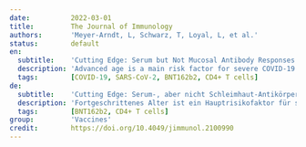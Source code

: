 ```yaml
---
date:          2022-03-01
title:         The Journal of Immunology
authors:       'Meyer-Arndt, L, Schwarz, T, Loyal, L, et al.'
status:        default
en:
  subtitle:    'Cutting Edge: Serum but Not Mucosal Antibody Responses Are Associated with Pre-Existing SARS-CoV-2 Spike Cross-Reactive CD4+ T Cells following BNT162b2 Vaccination in the Elderly'
  description: 'Advanced age is a main risk factor for severe COVID-19. However, low vaccination efficacy and accelerated waning immunity have been reported in this age group. To elucidate age-related differences in immunogenicity, we analyzed human cellular, serological, and salivary SARS-CoV-2 spike glycoprotein-specific immune responses to the BNT162b2 COVID-19 vaccine in old (69–92 y) and middle-aged (24–57 y) vaccinees compared with natural infection (COVID-19 convalescents, 21–55 y of age). Serological humoral responses to vaccination excee-ded those of convalescents, but salivary anti-spike subunit 1 (S1) IgA and neutralizing capacity were less durable in vaccinees. In old vaccinees, we observed that pre-existing spike-specific CD4+ T cells are associated with efficient induction of anti-S1 IgG and neutralizing capacity in serum but not saliva. Our results suggest pre-existing SARS-CoV-2 cross-reactive CD4+ T cells as a predictor of an efficient COVID-19 vaccine-induced humoral immune response in old individuals.'
  tags:        [COVID-19, SARS-CoV-2, BNT162b2, CD4+ T cells]
de:
  subtitle:    'Cutting Edge: Serum-, aber nicht Schleimhaut-Antikörper-Reaktionen sind mit bereits vorhandenen SARS-CoV-2-Spikes kreuzreaktiven CD4+ T-Zellen nach BNT162b2-Impfung bei älteren Menschen assoziiert'
  description: 'Fortgeschrittenes Alter ist ein Hauptrisikofaktor für schwere COVID-19. Allerdings wurde in dieser Altersgruppe über eine geringe Wirksamkeit der Impfung und ein schnelleres Abklingen der Immunität berichtet. Um altersbedingte Unterschiede in der Immunogenität aufzuklären, haben wir die zellulären, serologischen und speichelspezifischen SARS-CoV-2-Spike-Glykoprotein-Immunantworten auf den COVID-19-Impfstoff BNT162b2 bei alten (69-92 Jahre) und mittelalten (24-57 Jahre) Impflingen im Vergleich zu einer natürlichen Infektion (COVID-19-Rekonvaleszenten im Alter von 21-55 Jahren) untersucht. Die serologischen humoralen Reaktionen auf die Impfung übertrafen die der Rekonvaleszenten, aber das Speichel-IgA gegen die Spike-Untereinheit 1 (S1) und die Neutralisierungskapazität waren bei den Geimpften weniger dauerhaft. Bei alten Geimpften konnten wir beobachten, dass bereits vorhandene Spike-spezifische CD4+ T-Zellen mit einer effizienten Induktion von Anti-S1-IgG und Neutralisierungskapazität im Serum, nicht aber im Speichel verbunden sind. Unsere Ergebnisse deuten darauf hin, dass bereits vorhandene kreuzreaktive CD4+ T-Zellen gegen SARS-CoV-2 eine effiziente, durch den COVID-19-Impfstoff induzierte humorale Immunantwort bei alten Menschen vorhersagen können.' 
  tags:        [BNT162b2, CD4+ T cells]
group:         'Vaccines'
credit:        https://doi.org/10.4049/jimmunol.2100990
---
```

